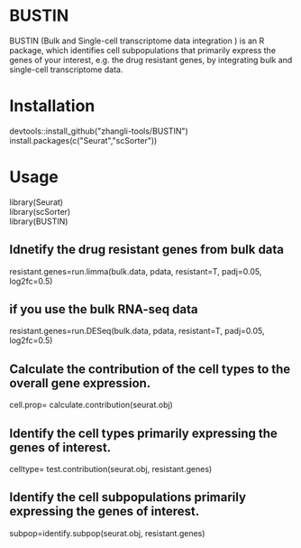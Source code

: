 # BUSTIN
BUSTIN (Bulk and Single-cell transcriptome data integration ) is an R package, which identifies cell subpopulations that primarily express the genes of your interest, e.g. the drug resistant genes, by integrating bulk and single-cell transcriptome data.

# Installation
devtools::install_github("zhangli-tools/BUSTIN")<br>
install.packages(c("Seurat","scSorter"))
# Usage
library(Seurat)<br>
library(scSorter)<br>
library(BUSTIN)<br>
## Idnetify the drug resistant genes from bulk data
resistant.genes=run.limma(bulk.data, pdata, resistant=T, padj=0.05, log2fc=0.5)
## if you use the bulk RNA-seq data
resistant.genes=run.DESeq(bulk.data, pdata, resistant=T, padj=0.05, log2fc=0.5)
## Calculate the contribution of the cell types to the overall gene expression.
cell.prop= calculate.contribution(seurat.obj)
## Identify the cell types primarily expressing the genes of interest.<br>
celltype= test.contribution(seurat.obj, resistant.genes) <br>
## Identify the cell subpopulations primarily expressing the genes of interest.<br>
subpop=identify.subpop(seurat.obj, resistant.genes) <br>
